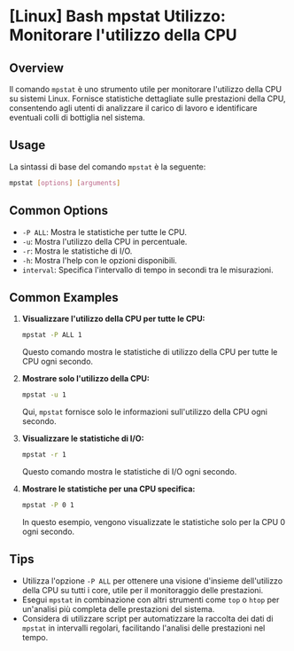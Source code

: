 # [Linux] Bash mpstat Utilizzo: Monitorare l'utilizzo della CPU

## Overview
Il comando `mpstat` è uno strumento utile per monitorare l'utilizzo della CPU su sistemi Linux. Fornisce statistiche dettagliate sulle prestazioni della CPU, consentendo agli utenti di analizzare il carico di lavoro e identificare eventuali colli di bottiglia nel sistema.

## Usage
La sintassi di base del comando `mpstat` è la seguente:

```bash
mpstat [options] [arguments]
```

## Common Options
- `-P ALL`: Mostra le statistiche per tutte le CPU.
- `-u`: Mostra l'utilizzo della CPU in percentuale.
- `-r`: Mostra le statistiche di I/O.
- `-h`: Mostra l'help con le opzioni disponibili.
- `interval`: Specifica l'intervallo di tempo in secondi tra le misurazioni.

## Common Examples

1. **Visualizzare l'utilizzo della CPU per tutte le CPU:**
   ```bash
   mpstat -P ALL 1
   ```
   Questo comando mostra le statistiche di utilizzo della CPU per tutte le CPU ogni secondo.

2. **Mostrare solo l'utilizzo della CPU:**
   ```bash
   mpstat -u 1
   ```
   Qui, `mpstat` fornisce solo le informazioni sull'utilizzo della CPU ogni secondo.

3. **Visualizzare le statistiche di I/O:**
   ```bash
   mpstat -r 1
   ```
   Questo comando mostra le statistiche di I/O ogni secondo.

4. **Mostrare le statistiche per una CPU specifica:**
   ```bash
   mpstat -P 0 1
   ```
   In questo esempio, vengono visualizzate le statistiche solo per la CPU 0 ogni secondo.

## Tips
- Utilizza l'opzione `-P ALL` per ottenere una visione d'insieme dell'utilizzo della CPU su tutti i core, utile per il monitoraggio delle prestazioni.
- Esegui `mpstat` in combinazione con altri strumenti come `top` o `htop` per un'analisi più completa delle prestazioni del sistema.
- Considera di utilizzare script per automatizzare la raccolta dei dati di `mpstat` in intervalli regolari, facilitando l'analisi delle prestazioni nel tempo.